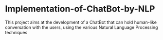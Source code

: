 # Implementation-of-ChatBot-by-NLP
This project aims at the development of a ChatBot that can hold human-like conversation with the users, using the various Natural Language Processing techniques
